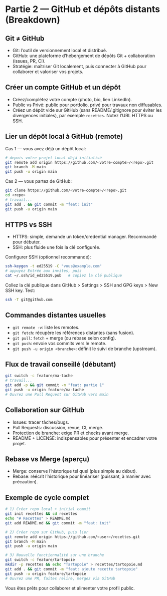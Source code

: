 # Partie 2 — GitHub et dépôts distants (Breakdown)

## Git ≠ GitHub
- Git: l’outil de versionnement local et distribué.
- GitHub: une plateforme d’hébergement de dépôts Git + collaboration (issues, PR, CI).
- Stratégie: maîtriser Git localement, puis connecter à GitHub pour collaborer et valoriser vos projets.

## Créer un compte GitHub et un dépôt
- Créez/complétez votre compte (photo, bio, lien LinkedIn).
- Public vs Privé: public pour portfolio, privé pour travaux non diffusables.
- Créez un dépôt vide sur GitHub (sans README/.gitignore pour éviter les divergences initiales), par exemple `recettes`. Notez l’URL HTTPS ou SSH.

## Lier un dépôt local à GitHub (remote)
Cas 1 — vous avez déjà un dépôt local:
```bash
# depuis votre projet local déjà initialisé
git remote add origin https://github.com/<votre-compte>/<repo>.git
git branch -M main
git push -u origin main
```

Cas 2 — vous partez de GitHub:
```bash
git clone https://github.com/<votre-compte>/<repo>.git
cd <repo>
# travail...
git add . && git commit -m "feat: init"
git push -u origin main
```

## HTTPS vs SSH
- HTTPS: simple, demande un token/credential manager. Recommandé pour débuter.
- SSH: plus fluide une fois la clé configurée.

Configurer SSH (optionnel recommandé):
```bash
ssh-keygen -t ed25519 -C "vous@example.com"
# appuyez Entrée aux invites, puis
cat ~/.ssh/id_ed25519.pub   # copiez la clé publique
```
Collez la clé publique dans GitHub > Settings > SSH and GPG keys > New SSH key. Test:
```bash
ssh -T git@github.com
```

## Commandes distantes usuelles
- `git remote -v`: liste les remotes.
- `git fetch`: récupère les références distantes (sans fusion).
- `git pull`: `fetch` + merge (ou rebase selon config).
- `git push`: envoie vos commits vers le remote.
- `git push -u origin <branche>`: définit le suivi de branche (upstream).

## Flux de travail conseillé (débutant)
```bash
git switch -c feature/ma-tache
# travail...
git add -p && git commit -m "feat: partie 1"
git push -u origin feature/ma-tache
# Ouvrez une Pull Request sur GitHub vers main
```

## Collaboration sur GitHub
- Issues: tracer tâches/bugs.
- Pull Requests: discussion, revue, CI, merge.
- Protection de branche: exige PR et checks avant merge.
- README + LICENSE: indispensables pour présenter et encadrer votre projet.

## Rebase vs Merge (aperçu)
- Merge: conserve l’historique tel quel (plus simple au début).
- Rebase: réécrit l’historique pour linéariser (puissant, à manier avec précaution).

## Exemple de cycle complet
```bash
# 1) Créer repo local + initial commit
git init recettes && cd recettes
echo "# Recettes" > README.md
git add README.md && git commit -m "feat: init"

# 2) Créer repo sur GitHub, puis lier
git remote add origin https://github.com/<user>/recettes.git
git branch -M main
git push -u origin main

# 3) Nouvelle fonctionnalité sur une branche
git switch -c feature/tartopoie
mkdir -p recettes && echo "Tartopoie" > recettes/tartopoie.md
git add . && git commit -m "feat: ajoute recette tartopoie"
git push -u origin feature/tartopoie
# Ouvrez une PR, faites relire, mergez via GitHub
```

Vous êtes prêts pour collaborer et alimenter votre profil public.
